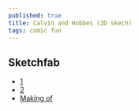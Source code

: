 ```yaml
---
published: true
title: Calvin and Hobbes (3D skech)
tags: comic fun
---
```

## Sketchfab
- [1](https://sketchfab.com/3d-models/calvin-and-hobbes-dec527eccb8f4c29bd6fc4d2dcc04257)
- [2](https://sketchfab.com/3d-models/calvin-hobbes-the-big-bang-dd484cd2dc9e477381e152b69d329506)
- [Making of](https://sketchfab.com/blogs/community/art-spotlight-calvin-hobbes-3d-strip/)